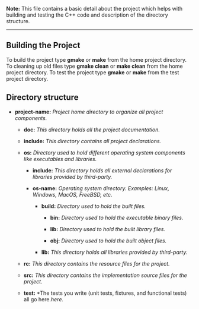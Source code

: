__Note:__ This file contains a basic detail about the project which helps with building and testing the C++ code and description of the directory structure.

---

Building the Project
--------------------

To build the project type __gmake__ or __make__ from the home project directory.
To cleaning up old files type __gmake clean__ or __make clean__ from the home project directory.
To test the project type __gmake__ or __make__ from the test project directory.

Directory structure
-------------------

- __project-name:__ *Project home directory to organize all project components.*

  - __doc:__ *This directory holds all the project documentation.*

  - __include:__ *This directory contains all project declarations.*

  - __os:__ *Directory used to hold different operating system components like executables and libraries.*

    - __include:__ *This directory holds all external declarations for libraries provided by third-party.*

    - __os-name:__ *Operating system directory. Examples: Linux, Windows, MacOS, FreeBSD, etc.*

      - __build:__ *Directory used to hold the built files.*

        - __bin:__ *Directory used to hold the executable binary files.*

        - __lib:__ *Directory used to hold the built library files.*

        - __obj:__ *Directory used to hold the built object files.*

      - __lib:__ *This directory holds all libraries provided by third-party.*

  - __rc:__ *This directory contains the resource files for the project.*

  - __src:__ *This directory contains the implementation source files for the project.*

  - __test:__ *The tests you write (unit tests, fixtures, and functional tests) all go here.*here.*